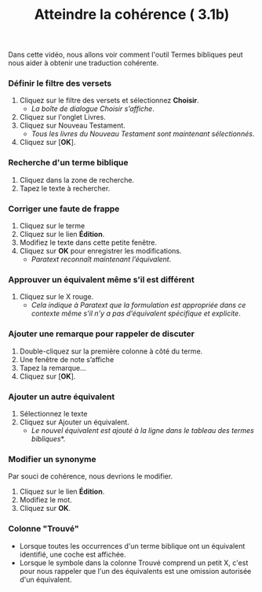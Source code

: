 ﻿---
lang: fr
title: Atteindre la cohérence ( 3.1b)
---
Dans cette vidéo, nous allons voir comment l'outil Termes bibliques peut nous aider à obtenir une traduction cohérente.

### Définir le filtre des versets

1.  Cliquez sur le filtre des versets et sélectionnez **Choisir**.  
     -  *La boîte de dialogue Choisir s’affiche*.
1.  Cliquez sur l'onglet Livres.
1.  Cliquez sur Nouveau Testament.
     -  *Tous les livres du Nouveau Testament sont maintenant sélectionnés*.
1.  Cliquez sur [**OK**].

### Recherche d'un terme biblique

1.  Cliquez dans la zone de recherche.
1.  Tapez le texte à rechercher.

### Corriger une faute de frappe

1.  Cliquez sur le terme
2.  Cliquez sur le lien **Édition**.
3.  Modifiez le texte dans cette petite fenêtre.
4.  Cliquez sur **OK** pour enregistrer les modifications.  
     -  *Paratext reconnaît maintenant l’équivalent*.

### Approuver un équivalent même s'il est différent

1.  Cliquez sur le X rouge.  
     -  *Cela indique à Paratext que la formulation est appropriée dans ce contexte même s'il n'y a pas d’équivalent spécifique et explicite*.

### Ajouter une remarque pour rappeler de discuter

1.  Double-cliquez sur la première colonne à côté du terme.
1.  Une fenêtre de note s’affiche
1.  Tapez la remarque…
1.  Cliquez sur [**OK**].

### Ajouter un autre équivalent

1.  Sélectionnez le texte
1.  Cliquez sur Ajouter un équivalent.
     -  *Le nouvel équivalent est ajouté à la ligne dans le tableau des termes bibliques**.

### Modifier un synonyme

Par souci de cohérence, nous devrions le modifier.

1.  Cliquez sur le lien  **Édition**.
1.  Modifiez le mot.
1.  Cliquez sur **OK**.

### Colonne "Trouvé"

-  Lorsque toutes les occurrences d'un terme biblique ont un équivalent identifié, une coche est affichée.
-  Lorsque le symbole dans la colonne Trouvé comprend un petit X, c'est pour nous rappeler que l'un des équivalents est une omission autorisée d'un équivalent.

